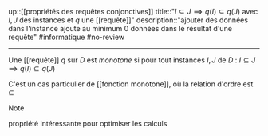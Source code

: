 up::[[propriétés des requêtes conjonctives]]
title::"$I \subseteq J \implies q(I) \subseteq q(J)$ avec $I, J$ des instances et $q$ une [[requête]]"
description::"ajouter des données dans l'instance ajoute au minimum 0 données dans le résultat d'une requête"
#informatique #no-review 

----

Une [[requête]] $q$ sur $D$ est _monotone_ si pour tout instances $I, J$ de $D$ :
$I \subseteq J \implies q(I) \subseteq q(J)$

C'est un cas particulier de [[fonction monotone]], où la relation d'ordre est $\subseteq$

> [!note]
> propriété intéressante pour optimiser les calculs



